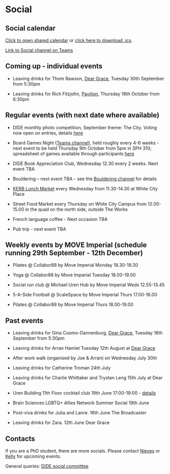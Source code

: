 # Social

## Social calendar

[Click to open shared calendar](https://outlook.office365.com/owa/calendar/d3495141dd604a45b1a70bcec775574c@imperial.ac.uk/96f193142b4a41d9a6e4946634663c5817212224041536648077/calendar.html) or [click here to download .ics](https://outlook.office365.com/owa/calendar/d3495141dd604a45b1a70bcec775574c@imperial.ac.uk/96f193142b4a41d9a6e4946634663c5817212224041536648077/calendar.ics).

[Link to Social channel on Teams](https://teams.microsoft.com/l/channel/19%3Afe29e82660f74575a9d515de83d01afa%40thread.tacv2/Social?groupId=ba231111-1572-42ae-981e-c8bc7aa681ef&tenantId=2b897507-ee8c-4575-830b-4f8267c3d307)

## Coming up - individual events

* Leaving drinks for Thom Rawson, [Dear Grace](https://www.deargracelondon.co.uk/), Tuesday 30th September from 5:30pm

* Leaving drinks for Rich Fitzjohn, [Pavilion](https://www.greeneking.co.uk/pubs/greater-london/pavilion), Thursday 16th October from 6:30pm

## Regular events (with next date where available)

* DIDE monthly photo competition, September theme: The City. Voting now open on entries, details [here](https://teams.microsoft.com/l/message/19:fe29e82660f74575a9d515de83d01afa@thread.tacv2/1759134791466?tenantId=2b897507-ee8c-4575-830b-4f8267c3d307&groupId=ba231111-1572-42ae-981e-c8bc7aa681ef&parentMessageId=1759134791466&teamName=DIDE%20-%20WP&channelName=Social&createdTime=1759134791466)

* Board Games Night ([Teams channel](https://teams.microsoft.com/l/channel/19%3A82252a71aea14afdb79f3b14bb0efc5d%40thread.tacv2/Board%20Games%20Events?groupId=ba231111-1572-42ae-981e-c8bc7aa681ef&tenantId=2b897507-ee8c-4575-830b-4f8267c3d307)), held roughly every 4-6 weeks - next event to be held Thursday 9th October from 5pm in SPH 310; spreadsheet of games available through participants [here](https://docs.google.com/spreadsheets/d/1KcSc8wGN9Y1qARfjPfltCUhrkV-hwWd9eQHPt9BgX7k/edit?gid=388218102)

* DIDE Book Appreciation Club,  Wednesday 12.30 every 2 weeks. Next event TBA

* Bouldering – next event TBA - see the [Bouldering channel](https://teams.microsoft.com/l/channel/19%3Ac670ba9048344213b0736a2348a1e709%40thread.tacv2/Bouldering?groupId=ba231111-1572-42ae-981e-c8bc7aa681ef&tenantId=2b897507-ee8c-4575-830b-4f8267c3d307) for details

* [KERB Lunch Market](https://www.kerbfood.com/markets/white-city/) every Wednesday from 11.30-14.30 at White City Place

* Street Food Market every Thursday on White City Campus from 12.00-15.00 in the quad on the north side, outside The Works

* French language coffee - Next occasion TBA

* Pub trip - next event TBA

## Weekly events by MOVE Imperial (schedule running 29th September - 12th December)

* Pilates @ Collabor88 by Move Imperial Monday 18.30-19.30 

* Yoga @ Collabor88 by Move Imperial Tuesday 18.00-19.00

* Social run club @ Michael Uren Hub by Move Imperial Weds 12.55-13.45 

* 5-A-Side Football @ ScaleSpace by Move Imperial Thurs 17.00-18.00

* Pilates @ Collabor88 by Move Imperial Thurs 18.00-19.00

## Past events

* Leaving drinks for Gina Cuomo-Dannenburg, [Dear Grace](https://www.deargracelondon.co.uk/), Tuesday 16th September from 5:30pm

* Leaving drinks for Arran Hamlet Tuesday 12th August at [Dear Grace](https://www.deargracelondon.co.uk/)
  
* After work walk (organised by Joe & Arran) on Wednesday July 30th

* Leaving drinks for Catherine Troman 24th July

* Leaving drinks for Charlie Whittaker and Trystan Leng 15th July at Dear Grace

* Uren Building 11th Floor cocktail club 19th June 17:00-19:00 - [details](https://teams.microsoft.com/l/message/19:fe29e82660f74575a9d515de83d01afa@thread.tacv2/1749720102264?tenantId=2b897507-ee8c-4575-830b-4f8267c3d307&groupId=ba231111-1572-42ae-981e-c8bc7aa681ef&parentMessageId=1749720102264&teamName=DIDE%20-%20WP&channelName=Social&createdTime=1749720102264)

* Brain Sciences LGBTQ+ Allies Network Summer Social 19th June

* Post-viva drinks for Julia and Lanre. 16th June The Broadcaster

* Leaving drinks for Zara. 12th June Dear Grace

## Contacts

If you are a PhD student, there are more socials. Please contact [Nieves](mailto:n.derqui-fernandez@imperial.ac.uk) or [Kelly](mailto:k.mccain22@imperial.ac.uk) for upcoming events.

General queries: [DIDE social committee](mailto:dide-social@imperial.ac.uk)

